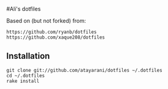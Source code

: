 #Ali's dotfiles

Based on (but not forked) from:
```
https://github.com/ryanb/dotfiles
https://github.com/xaque208/dotfiles
```

## Installation
```terminal
git clone git://github.com/atayarani/dotfiles ~/.dotfiles
cd ~/.dotfiles
rake install
```

